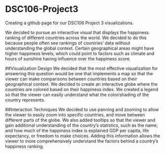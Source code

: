 # DSC106-Project3

Creating a github page for our DSC106 Project 3 visualizations.


We decided to pursue an interactive visual that displays the happiness ranking of different countries across the world. We decided to do this because people often see rankings of countries’ data without understanding the global context. Certain geographical areas might have higher happiness levels, which could point to factors such as climate and hours of sunshine having influence over the happiness score.


##Visualization Design
We decided that the most effective visualization for answering this question would be one that implements a map so that the viewer can make comparisons between countries based on their geographical context. We decided to create an interactive globe where the countries are colored based on their happiness index. We created a legend so that the viewer can easily understand what the color/shading of the country represents.

##Interaction Techniques
We decided to use panning and zooming to allow the viewer to easily zoom into specific countries, and move between different parts of the globe. We also added tooltips so that the viewer and gain additional understanding of the country’s statistics, such as the name, and how much of the happiness index is explained GDP per capita, life expectancy, or freedom to make choices. Adding this information allows the viewer to more comprehensively understand the factors behind a country’s happiness ranking. 
